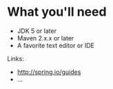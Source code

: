 # What you'll need
 - JDK 5 or later
 - Maven 2.x.x or later
 - A favorite text editor or IDE

Links: 
 - http://spring.io/guides
 - ...
